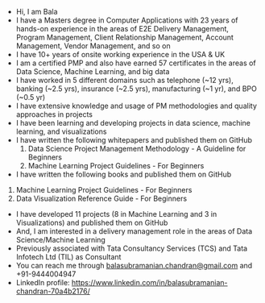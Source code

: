 -	Hi, I am Bala
-	I have a Masters degree in Computer Applications with 23 years of hands-on experience in the areas of E2E Delivery Management, Program Management, Client Relationship Management, Account Management, Vendor Management, and so on
-	I have 10+ years of onsite working experience in the USA & UK
-	I am a certified PMP and also have earned 57 certificates in the areas of Data Science, Machine Learning, and big data
-	I have worked in 5 different domains such as telephone (~12 yrs), banking (~2.5 yrs), insurance (~2.5 yrs), manufacturing (~1 yr), and BPO (~0.5 yr)
-	I have extensive knowledge and usage of PM methodologies and quality approaches in projects
-	I have been learning and developing projects in data science, machine learning, and visualizations
- I have written the following whitepapers and published them on GitHub 
   1. Data Science Project Management Methodology - A Guideline for Beginners
   2.	Machine Learning Project Guidelines - For Beginners 
-	I have written the following books and published them on GitHub
   1. Machine Learning Project Guidelines - For Beginners 
   2. Data Visualization Reference Guide - For Beginners
- I have developed 11 projects (8 in Machine Learning and 3 in Visualizations) and published them on GitHub
-	And, I am interested in a delivery management role in the areas of Data Science/Machine Learning 
-	Previously associated with Tata Consultancy Services (TCS) and Tata Infotech Ltd (TIL) as Consultant
-	You can reach me through balasubramanian.chandran@gmail.com and +91-9444004947
- LinkedIn profile: https://www.linkedin.com/in/balasubramanian-chandran-70a4b2176/ 
